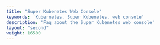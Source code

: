 ```yaml
---
title: "Super Kubenetes Web Console"
keywords: 'Kubernetes, Super Kubenetes, web console'
description: 'Faq about the Super Kubenetes web console'
layout: "second"
weight: 16500
---
```

